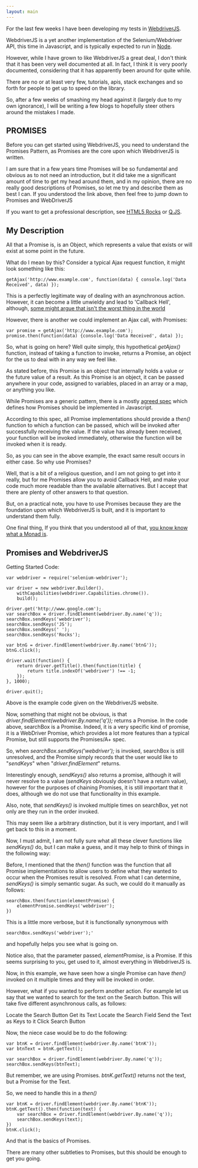 ```yaml
---
layout: main
---
```


For the last few weeks I have been developing my tests in [WebdriverJS](https://code.google.com/p/selenium/wiki/WebDriverJs).

WebdriverJS is a yet another implementation of the Selenium/Webdriver API, this time in Javascript, and is typically expected to run in [Node](http://nodejs.org/).

However, while I have grown to like WebdriverJS a great deal, I don't think that it has been very well documented at all. In fact, I think it is very poorly documented, considering that it has apparently been around for quite while. 

There are no or at least very few, tutorials, apis, stack exchanges and so forth for people to get up to speed on the library.

So, after a few weeks of smashing my head against it (largely due to my own ignorance), I will be writing a few blogs to hopefully steer others around the mistakes I made.

PROMISES
--------

Before you can get started using WebdriverJS, you need to understand the Promises Pattern, as Promises are the core upon which WebdriverJS is written.

I am sure that in a few years time Promises will be so fundamental and obvious as to not need an introduction, but it did take me a significant amount of time to get my head around them, and in my opinion, there are no really good descriptions of Promises, so let me try and describe them as best I can. If you understood the link above, then feel free to jump down to Promises and WebDriverJS

If you want to get a professional description, see [HTML5 Rocks](http://www.html5rocks.com/en/tutorials/es6/promises/) or [Q.JS](https://github.com/kriskowal/q#introduction).

My Description
--------------

All that a Promise is, is an Object, which represents a value that exists or will exist at some point in the future.

What do I mean by this? Consider a typical Ajax request function, it might look something like this:

	getAjax('http://www.example.com', function(data) { console.log('Data Received', data) });

This is a perfectly legitimate way of dealing with an asynchronous action. However, it can become a little unwieldy and lead to 'Callback Hell', although, [some might argue that isn't the worst thing in the world](http://blog.caplin.com/2013/03/13/callback-hell-is-a-design-choice/)

However, there is another we could implement an Ajax call, with Promises:

	var promise = getAjax('http://www.example.com');
	promise.then(function(data) {console.log('Data Received', data) });

So, what is going on here? Well quite simply, this hypothetical *getAjax()* function, instead of taking a function to invoke, returns a Promise, an object for the us to deal with in any way we feel like.

As stated before, this Promise is an object that internally holds a value or the future value of a result. As this Promise is an object, it can be passed anywhere in your code, assigned to variables, placed in an array or a map, or anything you like.

While Promises are a generic pattern, there is a mostly [agreed spec](http://promises-aplus.github.io/promises-spec/) which defines how Promises should be implemented in Javascript.

According to this spec, all Promise implementations should provide a *then()* function to which a function can be passed, which will be invoked after successfully receiving the value. If the value has already been received, your function will be invoked immediately, otherwise the function will be invoked when it is ready.

So, as you can see in the above example, the exact same result occurs in either case. So why use Promises?

Well, that is a bit of a religious question, and I am not going to get into it really, but for me Promises allow you to avoid Callback Hell, and make your code much more readable than the available alternatives. But I accept that there are plenty of other answers to that question.

But, on a practical note, you have to use Promises because they are the foundation upon which WebdriverJS is built, and it is important to understand them fully.

One final thing, If you think that you understood all of that, [you know know what a Monad is](http://kybernetikos.com/2012/07/10/design-pattern-wrapper-with-composable-actions/).

Promises and WebdriverJS
------------------------

Getting Started Code:

	var webdriver = require('selenium-webdriver');

	var driver = new webdriver.Builder().
		withCapabilities(webdriver.Capabilities.chrome()).
		build();

	driver.get('http://www.google.com');
	var searchBox = driver.findElement(webdriver.By.name('q'));
	searchBox.sendKeys('webdriver');
	searchBox.sendKeys('JS');
	searchBox.sendKeys(' ');
	searchBox.sendKeys('Rocks');

	var btnG = driver.findElement(webdriver.By.name('btnG'));
	btnG.click();

	driver.wait(function() {
		return driver.getTitle().then(function(title) {
			return title.indexOf('webdriver') !== -1;
		});
	}, 1000);

	driver.quit();

Above is the example code given on the WebdriverJS website.

Now, something that might not be obvious, is that *driver.findElement(webdriver.By.name('q'));* returns a Promise. In the code above, searchBox is a Promise. Indeed, it is a very specific kind of promise, it is a WebDriver Promise, which provides a lot more features than a typical Promise, but still supports the Promises/A+ spec.

So, when *searchBox.sendKeys('webdriver');* is invoked, searchBox is still unresolved, and the Promise simply records that the user would like to "*sendKeys*" when "*driver.findElement*" returns.

Interestingly enough, *sendKeys()* also returns a promise, although it will never resolve to a value (*sendKeys* obviously doesn't have a return value), however for the purposes of chaining Promises, it is still important that it does, although we do not use that functionality in this example.

Also, note, that *sendKeys()* is invoked multiple times on searchBox, yet not only are they run in the order invoked.

This may seem like a arbitrary distinction, but it is very important, and I will get back to this in a moment.

Now, I must admit, I am not fully sure what all these clever functions like *sendKeys()* do, but I can make a guess, and it may help to think of things in the following way:

Before, I mentioned that the *then()* function was the function that all Promise implementations to allow users to define what they wanted to occur when the Promises result is resolved. From what I can determine, *sendKeys()* is simply semantic sugar. As such, we could do it manually as follows:


	searchBox.then(function(elementPromise) {
		elementPromise.sendKeys('webdriver');
	})

This is a little more verbose, but it is functionally synonymous with 

	searchBox.sendKeys('webdriver');'

and hopefully helps you see what is going on.

Notice also, that the parameter passed, *elementPromise*, is a Promise. If this seems surprising to you, get used to it, almost everything in WebdriverJS is.

Now, in this example, we have seen how a single Promise can have *then()* invoked on it multiple times and they will be invoked in order.

However, what if you wanted to perform another action. For example let us say that we wanted to search for the text on the Search button. This will take five different asynchronous calls, as follows:

Locate the Search Button
Get its Text
Locate the Search Field
Send the Text as Keys to it
Click Search Button

Now, the niece case would be to do the following:

	var btnK = driver.findElement(webdriver.By.name('btnK'));
	var btnText = btnK.getText();

	var searchBox = driver.findElement(webdriver.By.name('q'));
	searchBox.sendKeys(btnText);

But remember, we are using Promises. *btnK.getText()* returns not the text, but a Promise for the Text.

So, we need to handle this in a *then()*

	var btnK = driver.findElement(webdriver.By.name('btnK'));
	btnK.getText().then(function(text) {
		var searchBox = driver.findElement(webdriver.By.name('q'));
		searchBox.sendKeys(text);
	})
	btnK.click();

And that is the basics of Promises.

There are many other subtleties to Promises, but this should be enough to get you going.